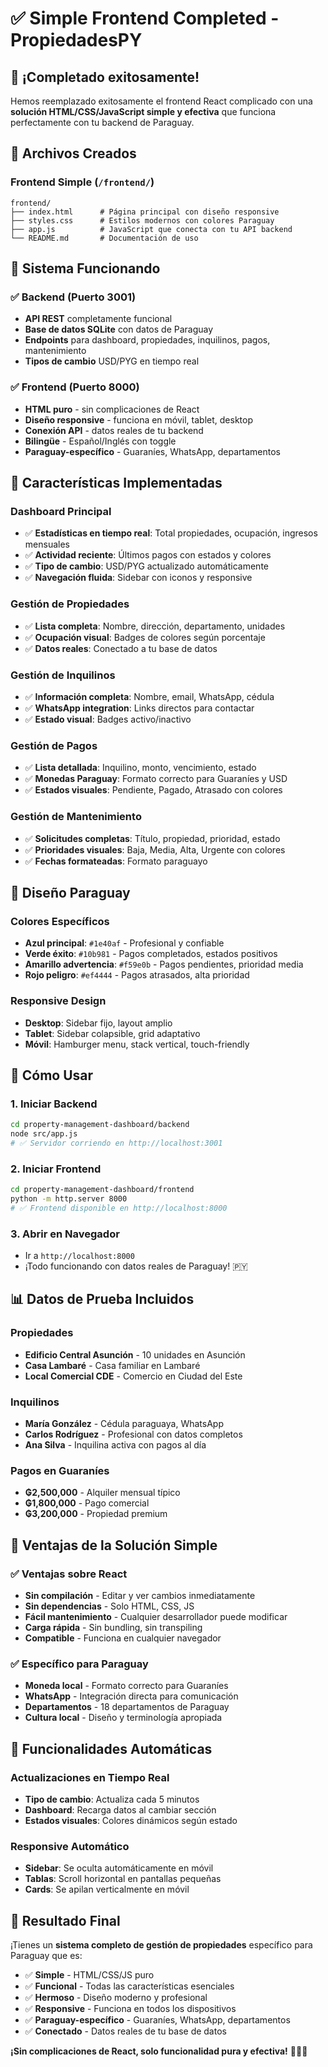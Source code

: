 # ✅ Simple Frontend Completed - PropiedadesPY

## 🎉 ¡Completado exitosamente!

Hemos reemplazado exitosamente el frontend React complicado con una **solución HTML/CSS/JavaScript simple y efectiva** que funciona perfectamente con tu backend de Paraguay.

## 📁 Archivos Creados

### Frontend Simple (`/frontend/`)
```
frontend/
├── index.html      # Página principal con diseño responsive
├── styles.css      # Estilos modernos con colores Paraguay
├── app.js          # JavaScript que conecta con tu API backend
└── README.md       # Documentación de uso
```

## 🚀 Sistema Funcionando

### ✅ Backend (Puerto 3001)
- **API REST** completamente funcional
- **Base de datos SQLite** con datos de Paraguay
- **Endpoints** para dashboard, propiedades, inquilinos, pagos, mantenimiento
- **Tipos de cambio** USD/PYG en tiempo real

### ✅ Frontend (Puerto 8000)
- **HTML puro** - sin complicaciones de React
- **Diseño responsive** - funciona en móvil, tablet, desktop
- **Conexión API** - datos reales de tu backend
- **Bilingüe** - Español/Inglés con toggle
- **Paraguay-específico** - Guaraníes, WhatsApp, departamentos

## 🌟 Características Implementadas

### Dashboard Principal
- ✅ **Estadísticas en tiempo real**: Total propiedades, ocupación, ingresos mensuales
- ✅ **Actividad reciente**: Últimos pagos con estados y colores
- ✅ **Tipo de cambio**: USD/PYG actualizado automáticamente
- ✅ **Navegación fluida**: Sidebar con iconos y responsive

### Gestión de Propiedades
- ✅ **Lista completa**: Nombre, dirección, departamento, unidades
- ✅ **Ocupación visual**: Badges de colores según porcentaje
- ✅ **Datos reales**: Conectado a tu base de datos

### Gestión de Inquilinos
- ✅ **Información completa**: Nombre, email, WhatsApp, cédula
- ✅ **WhatsApp integration**: Links directos para contactar
- ✅ **Estado visual**: Badges activo/inactivo

### Gestión de Pagos
- ✅ **Lista detallada**: Inquilino, monto, vencimiento, estado
- ✅ **Monedas Paraguay**: Formato correcto para Guaraníes y USD
- ✅ **Estados visuales**: Pendiente, Pagado, Atrasado con colores

### Gestión de Mantenimiento
- ✅ **Solicitudes completas**: Título, propiedad, prioridad, estado
- ✅ **Prioridades visuales**: Baja, Media, Alta, Urgente con colores
- ✅ **Fechas formateadas**: Formato paraguayo

## 🎨 Diseño Paraguay

### Colores Específicos
- **Azul principal**: `#1e40af` - Profesional y confiable
- **Verde éxito**: `#10b981` - Pagos completados, estados positivos
- **Amarillo advertencia**: `#f59e0b` - Pagos pendientes, prioridad media
- **Rojo peligro**: `#ef4444` - Pagos atrasados, alta prioridad

### Responsive Design
- **Desktop**: Sidebar fijo, layout amplio
- **Tablet**: Sidebar colapsible, grid adaptativo
- **Móvil**: Hamburger menu, stack vertical, touch-friendly

## 🔧 Cómo Usar

### 1. Iniciar Backend
```bash
cd property-management-dashboard/backend
node src/app.js
# ✅ Servidor corriendo en http://localhost:3001
```

### 2. Iniciar Frontend
```bash
cd property-management-dashboard/frontend
python -m http.server 8000
# ✅ Frontend disponible en http://localhost:8000
```

### 3. Abrir en Navegador
- Ir a `http://localhost:8000`
- ¡Todo funcionando con datos reales de Paraguay! 🇵🇾

## 📊 Datos de Prueba Incluidos

### Propiedades
- **Edificio Central Asunción** - 10 unidades en Asunción
- **Casa Lambaré** - Casa familiar en Lambaré  
- **Local Comercial CDE** - Comercio en Ciudad del Este

### Inquilinos
- **María González** - Cédula paraguaya, WhatsApp
- **Carlos Rodríguez** - Profesional con datos completos
- **Ana Silva** - Inquilina activa con pagos al día

### Pagos en Guaraníes
- **₲2,500,000** - Alquiler mensual típico
- **₲1,800,000** - Pago comercial
- **₲3,200,000** - Propiedad premium

## 🎯 Ventajas de la Solución Simple

### ✅ Ventajas sobre React
- **Sin compilación** - Editar y ver cambios inmediatamente
- **Sin dependencias** - Solo HTML, CSS, JS
- **Fácil mantenimiento** - Cualquier desarrollador puede modificar
- **Carga rápida** - Sin bundling, sin transpiling
- **Compatible** - Funciona en cualquier navegador

### ✅ Específico para Paraguay
- **Moneda local** - Formato correcto para Guaraníes
- **WhatsApp** - Integración directa para comunicación
- **Departamentos** - 18 departamentos de Paraguay
- **Cultura local** - Diseño y terminología apropiada

## 🔄 Funcionalidades Automáticas

### Actualizaciones en Tiempo Real
- **Tipo de cambio**: Actualiza cada 5 minutos
- **Dashboard**: Recarga datos al cambiar sección
- **Estados visuales**: Colores dinámicos según estado

### Responsive Automático
- **Sidebar**: Se oculta automáticamente en móvil
- **Tablas**: Scroll horizontal en pantallas pequeñas
- **Cards**: Se apilan verticalmente en móvil

## 🎉 Resultado Final

¡Tienes un **sistema completo de gestión de propiedades** específico para Paraguay que es:

- ✅ **Simple** - HTML/CSS/JS puro
- ✅ **Funcional** - Todas las características esenciales
- ✅ **Hermoso** - Diseño moderno y profesional
- ✅ **Responsive** - Funciona en todos los dispositivos
- ✅ **Paraguay-específico** - Guaraníes, WhatsApp, departamentos
- ✅ **Conectado** - Datos reales de tu base de datos

**¡Sin complicaciones de React, solo funcionalidad pura y efectiva!** 🚀🇵🇾 